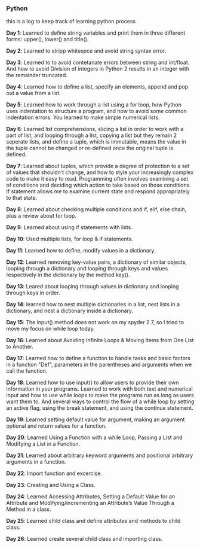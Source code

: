### Python
this is a log to keep track of learning python process

**Day 1**: Learned to define string variables and print them in three different forms: upper(), lower() and title().

**Day 2**: Learned to stripp whitespce and avoid string syntax error.

**Day 3**: Learned to to avoid contetanate errors between string and int/float. And how to avoid Division of integers in Python 2 results in an integer with the remainder truncated.

**Day 4**: Learned how to define a list, specify an elements, append and pop out a value from a list.

**Day 5**: Learned how to work through a list using a for loop, how Python uses indentation to structure a program, and how to avoid some common indentation errors. You learned to make simple numerical lists. 

**Day 6**: Learned list comprehensions, slicing a list in order to work with a part of list, and looping through a list, copying a list but they remain 2 seperate lists, and define a tuple, which is immutable, means the value in the tuple cannot be changed or re-defined once the original tuple is defined.

**Day 7**: Learned about tuples, which provide a degree of protection to a set of values that shouldn’t change, and how to style your increasingly complex code to make it easy to read. Programming often involves examining a set of conditions and deciding which action to take based on those conditions. If statement allows me to examine current state and respond appropriately to that state.

**Day 8**: Learned about checking multiple conditions and if, elif, else chain, plus a review about for loop.

**Day 9**: Learned about using if statements with lists.

**Day 10**: Used multiple lists, for loop & if statements.

**Day 11**: Learned how to define, modify values in a dictionary.

**Day 12**: Learned removing key-value pairs, a dictionary of similar objects, looping through a dictionary and looping through keys and values respectively in the dictionary by the method key().

**Day 13**: Leared about looping through values in dictionary and looping through keys in order.

**Day 14**: learned how to nest multiple dictionaries in a list, nest lists in a dictionary, and nest a dictionary inside
a dictionary.

**Day 15**: The input() method does not work on my spyder 2.7, so I tried to move my focus on while loop today.

**Day 16**: Learned about Avoiding Infinite Loops & Moving Items from One List to Another.

**Day 17**: Learned how to define a function to handle tasks and basic factors in a function "Def", parameters in the parentheses and arguments when we call the function.

**Day 18**: Learned how to use input() to allow users to provide their own information in your programs. Learned to work with both text and numerical input and how to use while loops to make the programs run as long as users want them to. And several ways to control the flow of a while loop by setting an active flag, using the break statement, and using the continue statement.

**Day 19**: Learned setting default value for argument, making an argument optional and return values for a function.

**Day 20**: Learned Using a Function with a while Loop, Passing a List and Modifying a List in a Function.

**Day 21**: Learned about arbitrary keyword arguments and positional arbitrary arguments in a function.

**Day 22**: Import function and excercise.

**Day 23**: Creating and Using a Class.

**Day 24**: Learned Accessing Attributes, Setting a Default Value for an Attribute and Modifying/incrementing an Attribute’s Value Through a Method in a class.

**Day 25**: Learned child class and define attributes and methods to child class.

**Day 26**: Learned create several child class and importing class.
